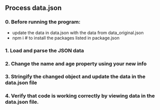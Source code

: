 ## Process data.json
### 0. Before running the program:
  - update the data in data.json with the data from data_original.json
  - npm i   # to install the packages listed in package.json
### 1. Load and parse the JSON data
### 2. Change the name and age property using your new info
### 3. Stringify the changed object and update the data in the data.json file
### 4. Verify that code is working correctly by viewing data in the data.json file.
